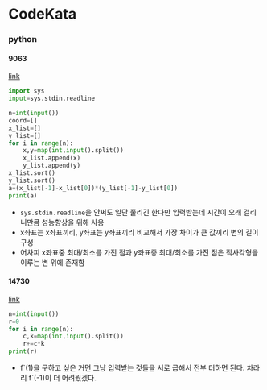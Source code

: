 # CodeKata
### python
#### 9063
[link](https://www.acmicpc.net/problem/9063)
``` python
import sys
input=sys.stdin.readline

n=int(input())
coord=[]
x_list=[]
y_list=[]
for i in range(n):
    x,y=map(int,input().split())
    x_list.append(x)
    y_list.append(y)
x_list.sort()
y_list.sort()
a=(x_list[-1]-x_list[0])*(y_list[-1]-y_list[0])
print(a)
```
- `sys.stdin.readline`을 안써도 일단 풀리긴 한다만 입력받는데 시간이 오래 걸리니만큼 성능향상을 위해 사용
- x좌표는 x좌표끼리, y좌표는 y좌표끼리 비교해서 가장 차이가 큰 값끼리 변의 길이 구성
- 어차피 x좌표중 최대/최소를 가진 점과 y좌표중 최대/최소를 가진 점은 직사각형을 이루는 변 위에 존재함

#### 14730
[link](https://www.acmicpc.net/problem/14730)
```python
n=int(input())
r=0
for i in range(n):
    c,k=map(int,input().split())
    r+=c*k
print(r)
```
- f\`(1)을 구하고 싶은 거면 그냥 입력받는 것들을 서로 곱해서 전부 더하면 된다. 차라리 f\`(-1)이 더 어려웠겠다. 